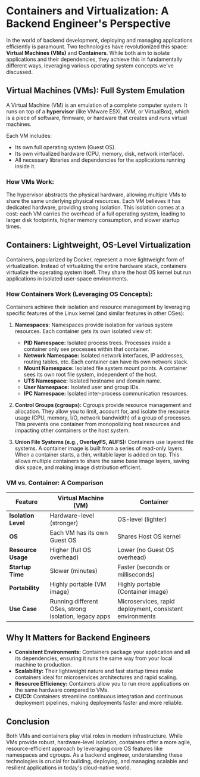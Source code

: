 # Containers and Virtualization: A Backend Engineer's Perspective

In the world of backend development, deploying and managing applications efficiently is paramount. Two technologies have revolutionized this space: **Virtual Machines (VMs)** and **Containers**. While both aim to isolate applications and their dependencies, they achieve this in fundamentally different ways, leveraging various operating system concepts we've discussed.

## Virtual Machines (VMs): Full System Emulation

A Virtual Machine (VM) is an emulation of a complete computer system. It runs on top of a **hypervisor** (like VMware ESXi, KVM, or VirtualBox), which is a piece of software, firmware, or hardware that creates and runs virtual machines.

Each VM includes:

*   Its own full operating system (Guest OS).
*   Its own virtualized hardware (CPU, memory, disk, network interface).
*   All necessary libraries and dependencies for the applications running inside it.

### How VMs Work:

The hypervisor abstracts the physical hardware, allowing multiple VMs to share the same underlying physical resources. Each VM believes it has dedicated hardware, providing strong isolation. This isolation comes at a cost: each VM carries the overhead of a full operating system, leading to larger disk footprints, higher memory consumption, and slower startup times.

## Containers: Lightweight, OS-Level Virtualization

Containers, popularized by Docker, represent a more lightweight form of virtualization. Instead of virtualizing the entire hardware stack, containers virtualize the operating system itself. They share the host OS kernel but run applications in isolated user-space environments.

### How Containers Work (Leveraging OS Concepts):

Containers achieve their isolation and resource management by leveraging specific features of the Linux kernel (and similar features in other OSes):

1.  **Namespaces:** Namespaces provide isolation for various system resources. Each container gets its own isolated view of:
    *   **PID Namespace:** Isolated process trees. Processes inside a container only see processes within that container.
    *   **Network Namespace:** Isolated network interfaces, IP addresses, routing tables, etc. Each container can have its own network stack.
    *   **Mount Namespace:** Isolated file system mount points. A container sees its own root file system, independent of the host.
    *   **UTS Namespace:** Isolated hostname and domain name.
    *   **User Namespace:** Isolated user and group IDs.
    *   **IPC Namespace:** Isolated inter-process communication resources.

2.  **Control Groups (cgroups):** Cgroups provide resource management and allocation. They allow you to limit, account for, and isolate the resource usage (CPU, memory, I/O, network bandwidth) of a group of processes. This prevents one container from monopolizing host resources and impacting other containers or the host system.

3.  **Union File Systems (e.g., OverlayFS, AUFS):** Containers use layered file systems. A container image is built from a series of read-only layers. When a container starts, a thin, writable layer is added on top. This allows multiple containers to share the same base image layers, saving disk space, and making image distribution efficient.

### VM vs. Container: A Comparison

| Feature            | Virtual Machine (VM)                        | Container                                             |
| ------------------ | ------------------------------------------- | ----------------------------------------------------- |
| **Isolation Level**| Hardware-level (stronger)                   | OS-level (lighter)                                    |
| **OS**             | Each VM has its own Guest OS                | Shares Host OS kernel                                 |
| **Resource Usage** | Higher (full OS overhead)                   | Lower (no Guest OS overhead)                          |
| **Startup Time**   | Slower (minutes)                            | Faster (seconds or milliseconds)                      |
| **Portability**    | Highly portable (VM image)                  | Highly portable (Container image)                     |
| **Use Case**       | Running different OSes, strong isolation, legacy apps | Microservices, rapid deployment, consistent environments |

## Why It Matters for Backend Engineers

*   **Consistent Environments:** Containers package your application and all its dependencies, ensuring it runs the same way from your local machine to production.
*   **Scalability:** Their lightweight nature and fast startup times make containers ideal for microservices architectures and rapid scaling.
*   **Resource Efficiency:** Containers allow you to run more applications on the same hardware compared to VMs.
*   **CI/CD:** Containers streamline continuous integration and continuous deployment pipelines, making deployments faster and more reliable.

## Conclusion

Both VMs and containers play vital roles in modern infrastructure. While VMs provide robust, hardware-level isolation, containers offer a more agile, resource-efficient approach by leveraging core OS features like namespaces and cgroups. As a backend engineer, understanding these technologies is crucial for building, deploying, and managing scalable and resilient applications in today's cloud-native world.
